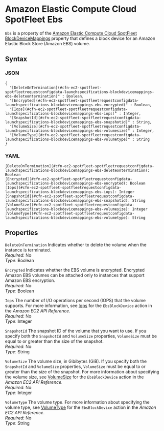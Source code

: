 # Amazon Elastic Compute Cloud SpotFleet Ebs<a name="aws-properties-ec2-spotfleet-spotfleetrequestconfigdata-launchspecifications-blockdevicemappings-ebs"></a>

`Ebs` is a property of the [Amazon Elastic Compute Cloud SpotFleet BlockDeviceMappings](aws-properties-ec2-spotfleet-spotfleetrequestconfigdata-launchspecifications-blockdevicemappings.md) property that defines a block device for an Amazon Elastic Block Store \(Amazon EBS\) volume\.

## Syntax<a name="w13ab1c21c10d111d118c33b5"></a>

### JSON<a name="aws-properties-ec2-spotfleet-spotfleetrequestconfigdata-launchspecifications-blockdevicemappings-ebs-syntax.json"></a>

```
{
  "[DeleteOnTermination](#cfn-ec2-spotfleet-spotfleetrequestconfigdata-launchspecifications-blockdevicemappings-ebs-deleteontermination)" : Boolean,
  "[Encrypted](#cfn-ec2-spotfleet-spotfleetrequestconfigdata-launchspecifications-blockdevicemappings-ebs-encrypted)" : Boolean,
  "[Iops](#cfn-ec2-spotfleet-spotfleetrequestconfigdata-launchspecifications-blockdevicemappings-ebs-iops)" : Integer,
  "[SnapshotId](#cfn-ec2-spotfleet-spotfleetrequestconfigdata-launchspecifications-blockdevicemappings-ebs-snapshotid)" : String,
  "[VolumeSize](#cfn-ec2-spotfleet-spotfleetrequestconfigdata-launchspecifications-blockdevicemappings-ebs-volumesize)" : Integer,
  "[VolumeType](#cfn-ec2-spotfleet-spotfleetrequestconfigdata-launchspecifications-blockdevicemappings-ebs-volumetype)" : String
}
```

### YAML<a name="aws-properties-ec2-spotfleet-spotfleetrequestconfigdata-launchspecifications-blockdevicemappings-ebs-syntax.yaml"></a>

```
[DeleteOnTermination](#cfn-ec2-spotfleet-spotfleetrequestconfigdata-launchspecifications-blockdevicemappings-ebs-deleteontermination): Boolean
[Encrypted](#cfn-ec2-spotfleet-spotfleetrequestconfigdata-launchspecifications-blockdevicemappings-ebs-encrypted): Boolean
[Iops](#cfn-ec2-spotfleet-spotfleetrequestconfigdata-launchspecifications-blockdevicemappings-ebs-iops): Integer
[SnapshotId](#cfn-ec2-spotfleet-spotfleetrequestconfigdata-launchspecifications-blockdevicemappings-ebs-snapshotid): String
[VolumeSize](#cfn-ec2-spotfleet-spotfleetrequestconfigdata-launchspecifications-blockdevicemappings-ebs-volumesize): Integer
[VolumeType](#cfn-ec2-spotfleet-spotfleetrequestconfigdata-launchspecifications-blockdevicemappings-ebs-volumetype): String
```

## Properties<a name="w13ab1c21c10d111d118c33b7"></a>

`DeleteOnTermination`  <a name="cfn-ec2-spotfleet-spotfleetrequestconfigdata-launchspecifications-blockdevicemappings-ebs-deleteontermination"></a>
Indicates whether to delete the volume when the instance is terminated\.  
*Required*: No  
*Type*: Boolean

`Encrypted`  <a name="cfn-ec2-spotfleet-spotfleetrequestconfigdata-launchspecifications-blockdevicemappings-ebs-encrypted"></a>
Indicates whether the EBS volume is encrypted\. Encrypted Amazon EBS volumes can be attached only to instances that support Amazon EBS encryption\.  
*Required*: No  
*Type*: Boolean

`Iops`  <a name="cfn-ec2-spotfleet-spotfleetrequestconfigdata-launchspecifications-blockdevicemappings-ebs-iops"></a>
The number of I/O operations per second \(IOPS\) that the volume supports\. For more information, see [Iops](https://docs.aws.amazon.com/AWSEC2/latest/APIReference/API_EbsBlockDevice.html) for the `EbsBlockDevice` action in the *Amazon EC2 API Reference*\.  
*Required*: No  
*Type*: Integer

`SnapshotId`  <a name="cfn-ec2-spotfleet-spotfleetrequestconfigdata-launchspecifications-blockdevicemappings-ebs-snapshotid"></a>
The snapshot ID of the volume that you want to use\. If you specify both the `SnapshotId` and `VolumeSize` properties, `VolumeSize` must be equal to or greater than the size of the snapshot\.  
*Required*: No  
*Type*: String

`VolumeSize`  <a name="cfn-ec2-spotfleet-spotfleetrequestconfigdata-launchspecifications-blockdevicemappings-ebs-volumesize"></a>
The volume size, in Gibibytes \(GiB\)\. If you specify both the `SnapshotId` and `VolumeSize` properties, `VolumeSize` must be equal to or greater than the size of the snapshot\. For more information about specifying the volume size, see [VolumeSize](https://docs.aws.amazon.com/AWSEC2/latest/APIReference/API_EbsBlockDevice.html) for the `EbsBlockDevice` action in the *Amazon EC2 API Reference*\.  
*Required*: No  
*Type*: Integer

`VolumeType`  <a name="cfn-ec2-spotfleet-spotfleetrequestconfigdata-launchspecifications-blockdevicemappings-ebs-volumetype"></a>
The volume type\. For more information about specifying the volume type, see [VolumeType](https://docs.aws.amazon.com/AWSEC2/latest/APIReference/API_EbsBlockDevice.html) for the `EbsBlockDevice` action in the *Amazon EC2 API Reference*\.  
*Required*: No  
*Type*: String